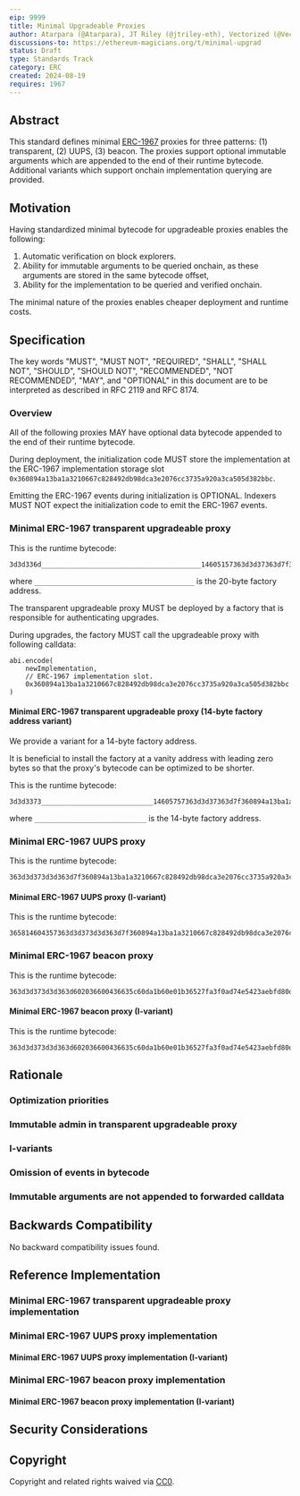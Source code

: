 ```yaml
---
eip: 9999
title: Minimal Upgradeable Proxies
author: Atarpara (@Atarpara), JT Riley (@jtriley-eth), Vectorized (@Vectorized)
discussions-to: https://ethereum-magicians.org/t/minimal-upgrad
status: Draft
type: Standards Track
category: ERC
created: 2024-08-19
requires: 1967
---
```


## Abstract

This standard defines minimal [ERC-1967](./eip-1967.md) proxies for three patterns: (1) transparent, (2) UUPS, (3) beacon. The proxies support optional immutable arguments which are appended to the end of their runtime bytecode. Additional variants which support onchain implementation querying are provided.

## Motivation

Having standardized minimal bytecode for upgradeable proxies enables the following:

1. Automatic verification on block explorers.
2. Ability for immutable arguments to be queried onchain, as these arguments are stored in the same bytecode offset,
3. Ability for the implementation to be queried and verified onchain.

The minimal nature of the proxies enables cheaper deployment and runtime costs.

## Specification

The key words "MUST", "MUST NOT", "REQUIRED", "SHALL", "SHALL NOT", "SHOULD", "SHOULD NOT", "RECOMMENDED", "NOT RECOMMENDED", "MAY", and "OPTIONAL" in this document are to be interpreted as described in RFC 2119 and RFC 8174.

### Overview

All of the following proxies MAY have optional data bytecode appended to the end of their runtime bytecode.

During deployment, the initialization code MUST store the implementation at the ERC-1967 implementation storage slot `0x360894a13ba1a3210667c828492db98dca3e2076cc3735a920a3ca505d382bbc`.

Emitting the ERC-1967 events during initialization is OPTIONAL. Indexers MUST NOT expect the initialization code to emit the ERC-1967 events.

### Minimal ERC-1967 transparent upgradeable proxy

This is the runtime bytecode:

```
3d3d336d________________________________________14605157363d3d37363d7f360894a13ba1a3210667c828492db98dca3e2076cc3735a920a3ca505d382bbc545af43d6000803e604c573d6000fd5b3d6000f35b3d3560203555604080361115604c5736038060403d373d3d355af43d6000803e604c573d6000fd
```

where `________________________________________` is the 20-byte factory address.

The transparent upgradeable proxy MUST be deployed by a factory that is responsible for authenticating upgrades.

During upgrades, the factory MUST call the upgradeable proxy with following calldata:

```solidity
abi.encode(
	newImplementation,
	// ERC-1967 implementation slot.
	0x360894a13ba1a3210667c828492db98dca3e2076cc3735a920a3ca505d382bbc
)
```

#### Minimal ERC-1967 transparent upgradeable proxy (14-byte factory address variant)

We provide a variant for a 14-byte factory address.

It is beneficial to install the factory at a vanity address with leading zero bytes so that the proxy's bytecode can be optimized to be shorter. 

This is the runtime bytecode:

```
3d3d3373____________________________14605757363d3d37363d7f360894a13ba1a3210667c828492db98dca3e2076cc3735a920a3ca505d382bbc545af43d6000803e6052573d6000fd5b3d6000f35b3d356020355560408036111560525736038060403d373d3d355af43d6000803e6052573d6000fd
```

where `____________________________` is the 14-byte factory address.

### Minimal ERC-1967 UUPS proxy

This is the runtime bytecode:

```
363d3d373d3d363d7f360894a13ba1a3210667c828492db98dca3e2076cc3735a920a3ca505d382bbc545af43d6000803e6038573d6000fd5b3d6000f3
```

#### Minimal ERC-1967 UUPS proxy (I-variant)

This is the runtime bytecode:

```
365814604357363d3d373d3d363d7f360894a13ba1a3210667c828492db98dca3e2076cc3735a920a3ca505d382bbc545af43d6000803e603e573d6000fd5b3d6000f35b6020600f3d393d51543d52593df3
```

### Minimal ERC-1967 beacon proxy

This is the runtime bytecode:

```
363d3d373d3d363d602036600436635c60da1b60e01b36527fa3f0ad74e5423aebfd80d3ef4346578335a9a72aeaee59ff6cb3582b35133d50545afa5036515af43d6000803e604d573d6000fd5b3d6000f3
```

#### Minimal ERC-1967 beacon proxy (I-variant)

This is the runtime bytecode:

```
363d3d373d3d363d602036600436635c60da1b60e01b36527fa3f0ad74e5423aebfd80d3ef4346578335a9a72aeaee59ff6cb3582b35133d50545afa361460525736515af43d600060013e6052573d6001fd5b3d6001f3
```

## Rationale

### Optimization priorities

<!-- Bytecode size before runtime gas. -->
<!-- No PUSH0 for widespread compatibility. -->

### Immutable admin in transparent upgradeable proxy

<!-- Insert explanation about saving deployment and runtime costs. -->
<!-- Insert argument that the admin can be a multisig or a factory, which can allow for keys to be rotated. -->

### I-variants 

<!-- Insert explanation the implementation being able to spoof the implementation. -->

### Omission of events in bytecode

<!-- Insert explanation about events being optional. -->

### Immutable arguments are not appended to forwarded calldata

<!-- Insert explanation about potential danger with ERC-2771. -->
<!-- Insert explanation about extcodecopy. -->

## Backwards Compatibility

No backward compatibility issues found.

## Reference Implementation

### Minimal ERC-1967 transparent upgradeable proxy implementation

<!-- Insert solidity function to return the creation code here. Add in the table. -->


### Minimal ERC-1967 UUPS proxy implementation

<!-- Insert solidity function to return the creation code here. Add in the table. -->

#### Minimal ERC-1967 UUPS proxy implementation (I-variant)

<!-- Insert solidity function to return the creation code here. Add in the table. -->

### Minimal ERC-1967 beacon proxy implementation

<!-- Insert solidity function to return the creation code here. Add in the table. -->

#### Minimal ERC-1967 beacon proxy implementation (I-variant)

<!-- Insert solidity function to return the creation code here. Add in the table. -->

## Security Considerations

<!-- Insert warning about incompatibility with implementations that use one-byte calldata for special purposes. -->

## Copyright

Copyright and related rights waived via [CC0](../LICENSE.md).
